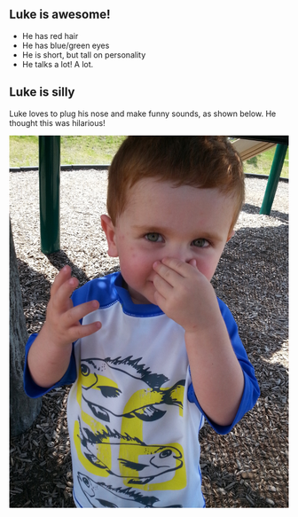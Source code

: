 ## Luke is awesome!

- He has red hair
- He has blue/green eyes
- He is short, but tall on personality
- He talks a lot! A lot.

## Luke is silly
Luke loves to plug his nose and make funny sounds, as shown below. He thought this was hilarious!

![Luke is cute](MakingFunnySounds.jpg)
